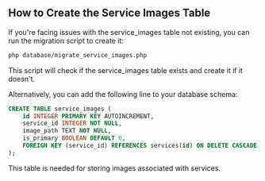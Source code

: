 ## How to Create the Service Images Table

If you're facing issues with the service_images table not existing, you can run the migration script to create it:

```bash
php database/migrate_service_images.php
```

This script will check if the service_images table exists and create it if it doesn't.

Alternatively, you can add the following line to your database schema:

```sql
CREATE TABLE service_images (
    id INTEGER PRIMARY KEY AUTOINCREMENT,
    service_id INTEGER NOT NULL,
    image_path TEXT NOT NULL,
    is_primary BOOLEAN DEFAULT 0,
    FOREIGN KEY (service_id) REFERENCES services(id) ON DELETE CASCADE
);
```

This table is needed for storing images associated with services.
